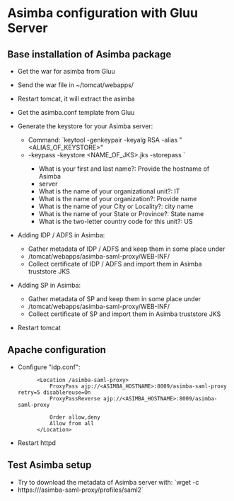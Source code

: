 # Asimba configuration with Gluu Server


## Base installation of Asimba package

* Get the war for asimba from Gluu
* Send the war file in ~/tomcat/webapps/
* Restart tomcat, it will extract the asimba
* Get the asimba.conf template from Gluu
* Generate the keystore for your Asimba server:
    * Command: `keytool -genkeypair -keyalg RSA -alias "<ALIAS_OF_KEYSTORE>"
    * -keypass <PASSWORD> -keystore <NAME_OF_JKS>.jks -storepass <PASSWORD>`
        * What is your first and last name?: Provide the hostname of Asimba
        * server
        * What is the name of your organizational unit?: IT
        * What is the name of your organization?: Provide name
        * What is the name of your City or Locality?: city name
        * What is the name of your State or Province?: State name
        * What is the two-letter country code for this unit?: US
* Adding IDP / ADFS in Asimba:
    * Gather metadata of IDP / ADFS and keep them in some place under
    * /tomcat/webapps/asimba-saml-proxy/WEB-INF/
    * Collect certificate of IDP / ADFS and import them in Asimba truststore JKS

* Adding SP in Asimba:
    * Gather metadata of SP and keep them in some place under
    * /tomcat/webapps/asimba-saml-proxy/WEB-INF/
    * Collect certificate of SP and import them in Asimba truststore JKS

* Restart tomcat

## Apache configuration

* Configure "idp.conf":

            <Location /asimba-saml-proxy>
                ProxyPass ajp://<ASIMBA_HOSTNAME>:8009/asimba-saml-proxy retry=5 disablereuse=On
                ProxyPassReverse ajp://<ASIMBA_HOSTNAME>:8009/asimba-saml-proxy

                Order allow,deny
                Allow from all
            </Location>

* Restart httpd

## Test Asimba setup

* Try to download the metadata of Asimba server with: `wget -c
* https://<HOSTNAME>/asimba-saml-proxy/profiles/saml2`
